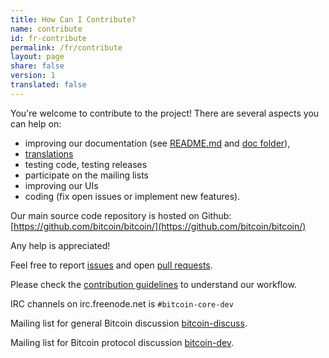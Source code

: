 ```yaml
---
title: How Can I Contribute?
name: contribute
id: fr-contribute
permalink: /fr/contribute
layout: page
share: false
version: 1
translated: false
---
```


You're welcome to contribute to the project! There are several aspects you can help on:

  - improving our documentation (see [README.md][1] and [doc folder][2]),
  - [translations][3]
  - testing code, testing releases
  - participate on the mailing lists
  - improving our UIs
  - coding (fix open issues or implement new features).

Our main source code repository is hosted on Github: [https://github.com/bitcoin/bitcoin/](https://github.com/bitcoin/bitcoin/)

Any help is appreciated!

Feel free to report [issues][4] and open [pull requests][5].

Please check the [contribution guidelines][6] to understand our workflow.

IRC channels on irc.freenode.net is `#bitcoin-core-dev`

Mailing list for general Bitcoin discussion [bitcoin-discuss][7].

Mailing list for Bitcoin protocol discussion [bitcoin-dev][8].

[1]: https://github.com/bitcoin/bitcoin/blob/master/README.md
[2]: https://github.com/bitcoin/bitcoin/tree/master/doc
[3]: https://github.com/bitcoin/bitcoin/blob/master/doc/translation_process.md
[4]: https://github.com/bitcoin/bitcoin/issues
[5]: https://github.com/bitcoin/bitcoin/pulls
[6]: https://github.com/bitcoin/bitcoin/blob/master/CONTRIBUTING.md
[7]: http://lists.linuxfoundation.org/mailman/listinfo/bitcoin-discuss
[8]: http://lists.linuxfoundation.org/mailman/listinfo/bitcoin-dev

